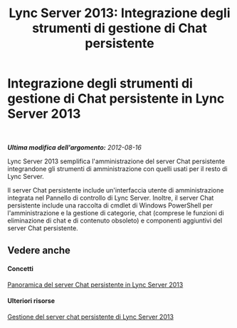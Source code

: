 ﻿---
title: 'Lync Server 2013: Integrazione degli strumenti di gestione di Chat persistente'
TOCTitle: Integrazione degli strumenti di gestione di Chat persistente
ms:assetid: 5231aec7-5046-4052-800b-3b63806b9558
ms:mtpsurl: https://technet.microsoft.com/it-it/library/JJ688057(v=OCS.15)
ms:contentKeyID: 49887562
ms.date: 08/24/2015
mtps_version: v=OCS.15
ms.translationtype: HT
---

# Integrazione degli strumenti di gestione di Chat persistente in Lync Server 2013

 

_**Ultima modifica dell'argomento:** 2012-08-16_

Lync Server 2013 semplifica l'amministrazione del server Chat persistente integrandone gli strumenti di amministrazione con quelli usati per il resto di Lync Server.

Il server Chat persistente include un'interfaccia utente di amministrazione integrata nel Pannello di controllo di Lync Server. Inoltre, il server Chat persistente include una raccolta di cmdlet di Windows PowerShell per l'amministrazione e la gestione di categorie, chat (comprese le funzioni di eliminazione di chat e di contenuto obsoleto) e componenti aggiuntivi del server Chat persistente.

## Vedere anche

#### Concetti

[Panoramica del server Chat persistente in Lync Server 2013](lync-server-2013-overview-of-persistent-chat-server.md)  

#### Ulteriori risorse

[Gestione del server chat persistente di Lync Server 2013](managing-lync-server-2013-persistent-chat-server.md)

